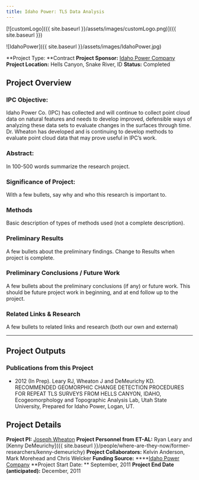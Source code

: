 ```yaml
---
title: Idaho Power: TLS Data Analysis
---
```


[![customLogo]({{ site.baseurl }}/assets/images/customLogo.png)]({{ site.baseurl }})

![IdahoPower]({{ site.baseurl }}/assets/images/IdahoPower.jpg)

**Project Type:  **Contract
**Project Sponsor:** [Idaho Power Company](http://www.idahopower.com/)
**Project Location:** Hells Canyon, Snake River, ID
**Status:**   Completed

## Project Overview

### IPC Objective:

Idaho Power Co. (IPC) has collected and will continue to collect point cloud data on natural features and needs to develop improved, defensible ways of analyzing these data sets to evaluate changes in the surfaces through time. Dr. Wheaton has developed and is continuing to develop methods to evaluate point cloud data that may prove useful in IPC’s work.

### Abstract:

In 100-500 words summarize the research project.

### Significance of Project:

With a few bullets, say why and who this research is important to.

### Methods

Basic description of types of methods used (not a complete description). 

### Preliminary Results

A few bullets about the preliminary findings. Change to Results when project is complete.

### Preliminary Conclusions / Future Work

A few bullets about the preliminary conclusions (if any) or future work. This should be future project work in beginning, and at end follow up to the project.

### Related Links & Research

A few bullets to related links and research (both our own and external)

------

## Project Outputs

### Publications from this Project

- 2012 (In Prep). Leary RJ, Wheaton J and DeMeurichy KD. RECOMMENDED GEOMORPHIC CHANGE DETECTION PROCEDURES FOR REPEAT TLS SURVEYS FROM HELLS CANYON, IDAHO, Ecogeomorphology and Topographic Analysis Lab, Utah State University, Prepared for Idaho Power, Logan, UT. 

## Project Details

**Project PI:**  [Joseph Wheaton](http://joewheaton.org/) 
**Project Personnel from ET-AL:** Ryan Leary and [Kenny DeMeurichy]({{ site.baseurl }}/people/where-are-they-now/former-researchers/kenny-demeurichy)
**Project Collaborators:** Kelvin Anderson, Mark Morehead and Chris Welcker
**Funding Source:** ****[Idaho Power Company](http://www.idahopower.com/)
**Project Start Date: ** September, 2011
**Project End Date (anticipated):** December, 2011